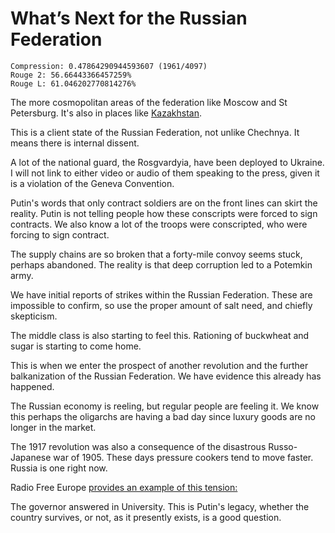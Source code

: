 # What’s Next for the Russian Federation

```
Compression: 0.47864290944593607 (1961/4097)
Rouge 2: 56.66443366457259%
Rouge L: 61.046202770814276%
```

The more cosmopolitan areas of the federation like Moscow and St Petersburg. It's also in places like [Kazakhstan](https://www.thenews.com.pk/print/939347-kazakhstan-permits-pro-ukraine-rally).

This is a client state of the Russian Federation, not unlike Chechnya. It means there is internal dissent.

A lot of the national guard, the Rosgvardyia, have been deployed to Ukraine. I will not link to either video or audio of them speaking to the press, given it is a violation of the Geneva Convention.

Putin's words that only contract soldiers are on the front lines can skirt the reality. Putin is not telling people how these conscripts were forced to sign contracts. We also know a lot of the troops were conscripted, who were forcing to sign contract.

The supply chains are so broken that a forty-mile convoy seems stuck, perhaps abandoned. The reality is that deep corruption led to a Potemkin army.

We have initial reports of strikes within the Russian Federation. These are impossible to confirm, so use the proper amount of salt need, and chiefly skepticism.

The middle class is also starting to feel this. Rationing of buckwheat and sugar is starting to come home.

This is when we enter the prospect of another revolution and the further balkanization of the Russian Federation. We have evidence this already has happened.

The Russian economy is reeling, but regular people are feeling it. We know this perhaps the oligarchs are having a bad day since luxury goods are no longer in the market.

The 1917 revolution was also a consequence of the disastrous Russo-Japanese war of 1905. These days pressure cookers tend to move faster. Russia is one right now.

Radio Free Europe [provides an example of this tension:](https://www.rferl.org/a/russian-soldiers-ukraine-cannon-fodder-governor/31739187.html)

The governor answered in University. This is Putin's legacy, whether the country survives, or not, as it presently exists, is a good question.
  